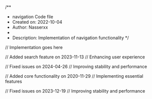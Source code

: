 /**
 * navigation Code file
 * Created on: 2022-10-04
 * Author: Nasserxx
 *
 * Description: Implementation of navigation functionality
 */
 
// Implementation goes here


// Added search feature on 2023-11-13
// Enhancing user experience

// Fixed issues on 2024-04-26
// Improving stability and performance

// Added core functionality on 2020-11-29
// Implementing essential features

// Fixed issues on 2023-12-19
// Improving stability and performance
